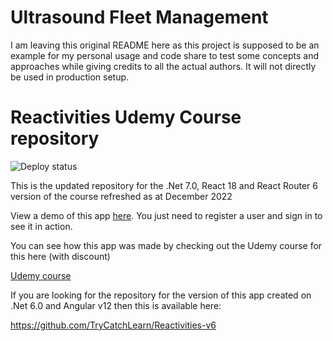 # Ultrasound Fleet Management

I am leaving this original README here as this project is supposed to be an example for my personal usage and code share to test some concepts and approaches while giving credits to all the actual authors. It will not directly be used in production setup.

# Reactivities Udemy Course repository

![Deploy status](https://github.com/trycatchlearn/Reactivities/actions/workflows/docker-push.yml/badge.svg)

This is the updated repository for the .Net 7.0, React 18 and React Router 6 version of the course refreshed as at December 2022

View a demo of this app [here](https://reactivities-course.fly.dev).   You just need to register a user and sign in to see it in action.  

You can see how this app was made by checking out the Udemy course for this here (with discount)

[Udemy course](https://www.udemy.com/course/complete-guide-to-building-an-app-with-net-core-and-react/?couponCode=REGITHUB)

If you are looking for the repository for the version of this app created on .Net 6.0 and Angular v12 then this is available here:

https://github.com/TryCatchLearn/Reactivities-v6